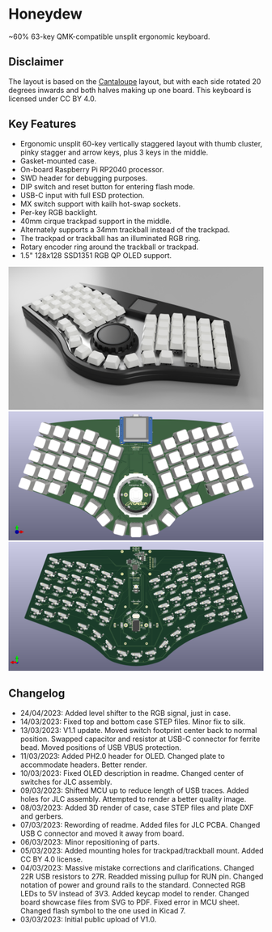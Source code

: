 # Honeydew
~60% 63-key QMK-compatible unsplit ergonomic keyboard.

## Disclaimer
The layout is based on the [Cantaloupe](https://github.com/Ariamelon/Cantaloupe) layout, but with each side rotated 20 degrees inwards and both halves making up one board. This keyboard is licensed under CC BY 4.0.

## Key Features
* Ergonomic unsplit 60-key vertically staggered layout with thumb cluster, pinky stagger and arrow keys, plus 3 keys in the middle.
* Gasket-mounted case.
* On-board Raspberry Pi RP2040 processor.
* SWD header for debugging purposes.
* DIP switch and reset button for entering flash mode.
* USB-C input with full ESD protection.
* MX switch support with kailh hot-swap sockets.
* Per-key RGB backlight.
* 40mm cirque trackpad support in the middle.
* Alternately supports a 34mm trackball instead of the trackpad.
* The trackpad or trackball has an illuminated RGB ring.
* Rotary encoder ring around the trackball or trackpad.
* 1.5" 128x128 SSD1351 RGB QP OLED support.

![Render Case](Showcase/Render-Case.png)
![Render Front](Showcase/Render-F.png)
![Render Back](Showcase/Render-B.png)

## Changelog
* 24/04/2023: Added level shifter to the RGB signal, just in case.
* 14/03/2023: Fixed top and bottom case STEP files. Minor fix to silk.
* 13/03/2023: V1.1 update. Moved switch footprint center back to normal position. Swapped capacitor and resistor at USB-C connector for ferrite bead. Moved positions of USB VBUS protection. 
* 11/03/2023: Added PH2.0 header for OLED. Changed plate to accommodate headers. Better render.
* 10/03/2023: Fixed OLED description in readme. Changed center of switches for JLC assembly.
* 09/03/2023: Shifted MCU up to reduce length of USB traces. Added holes for JLC assembly. Attempted to render a better quality image.
* 08/03/2023: Added 3D render of case, case STEP files and plate DXF and gerbers.
* 07/03/2023: Rewording of readme. Added files for JLC PCBA. Changed USB C connector and moved it away from board.
* 06/03/2023: Minor repositioning of parts.
* 05/03/2023: Added mounting holes for trackpad/trackball mount. Added CC BY 4.0 license.
* 04/03/2023: Massive mistake corrections and clarifications. Changed 22R USB resistors to 27R. Readded missing pullup for RUN pin. Changed notation of power and ground rails to the standard. Connected RGB LEDs to 5V instead of 3V3. Added keycap model to render. Changed board showcase files from SVG to PDF. Fixed error in MCU sheet. Changed flash symbol to the one used in Kicad 7.
* 03/03/2023: Initial public upload of V1.0.